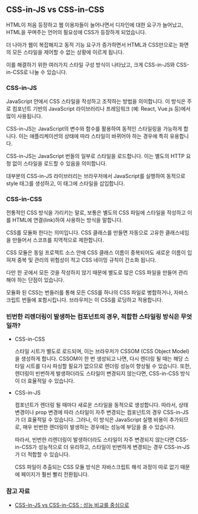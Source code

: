 ## CSS-in-JS vs CSS-in-CSS

HTML이 처음 등장하고 웹 이용자들이 늘어나면서 디자인에 대한 요구가 늘어났고, HTML을 꾸며주는 언어의 필요성에 CSS가 등장하게 되었습니다.

더 나아가 웹이 복잡해지고 동적 기능 요구가 증가하면서 HTML과 CSS만으로는 화면의 모든 스타일을 제어할 수 없는 상황에 이르게 됩니다.

이를 해결하기 위한 여러가지 스타일 구성 방식이 나타났고, 크게 CSS-in-JS와 CSS-in-CSS로 나눌 수 있습니다.

### CSS-in-JS

JavaScript 안에서 CSS 스타일을 작성하고 조작하는 방법을 의미합니다.
이 방식은 주로 컴포넌트 기반의 JavaScript 라이브러리나 프레임워크 (예: React, Vue.js 등)에서 많이 사용됩니다.

CSS-in-JS는 JavaScript의 변수와 함수를 활용하여 동적인 스타일링을 가능하게 합니다.
이는 애플리케이션의 상태에 따라 스타일이 바뀌어야 하는 경우에 특히 유용합니다.

CSS-in-JS는 JavaScript 번들의 일부로 스타일을 로드합니다.
이는 별도의 HTTP 요청 없이 스타일을 로드할 수 있음을 의미합니다.

대부분의 CSS-in-JS 라이브러리는 브라우저에서 JavaScript를 실행하여 동적으로 style 태그를 생성하고, 이 태그에 스타일을 삽입합니다.

### CSS-in-CSS

전통적인 CSS 방식을 가리키는 말로, 보통은 별도의 CSS 파일에 스타일을 작성하고 이를 HTML에 연결(link)하여 사용하는 방식을 말합니다.

CSS를 모듈화 한다는 의미입니다. CSS 클래스를 만들면 자동으로 고유한 클래스네임을 만들어서 스코프를 지역적으로 제한합니다.

CSS 모듈은 동일 프로젝트 소스 안에 CSS 클래스 이름이 중복되어도 새로운 이름이 입혀져 중복 및 관리의 위험성이 적고 CSS 네이밍 규칙이 간소화 됩니다.

다만 한 곳에서 모든 것을 작성하지 않기 때문에 별도로 많은 CSS 파일을 만들어 관리해야 하는 단점이 있습니다.

모듈화 된 CSS는 번들러를 통해 모든 CSS를 하나의 CSS 파일로 병합하거나, 자바스크립트 번들에 포함시킵니다. 브라우저는 이 CSS를 로딩하고 적용합니다.

### 빈번한 리렌더링이 발생하는 컴포넌트의 경우, 적합한 스타일링 방식은 무엇일까?

- CSS-in-CSS

  스타일 시트가 별도로 로드되며, 이는 브라우저가 CSSOM (CSS Object Model)을 생성하게 합니다. CSSOM이 한 번 생성되고 나면, 다시 렌더링 될 때는 해당 스타일 시트를 다시 파싱할 필요가 없으므로 렌더링 성능이 향상될 수 있습니다. 또한, 렌더링이 빈번하게 발생하더라도 스타일이 변경되지 않는다면, CSS-in-CSS 방식이 더 효율적일 수 있습니다.

- CSS-in-JS

  컴포넌트가 렌더링 될 때마다 새로운 스타일을 동적으로 생성합니다. 따라서, 상태 변경이나 prop 변경에 따라 스타일이 자주 변경되는 컴포넌트의 경우 CSS-in-JS가 더 효율적일 수 있습니다. 그러나, 이 방식은 JavaScript 실행 비용이 추가되므로, 매우 빈번한 렌더링이 발생하는 경우에는 성능에 부담을 줄 수 있습니다.

  따라서, 빈번한 리렌더링이 발생하더라도 스타일이 자주 변경되지 않는다면 CSS-in-CSS가 성능적으로 더 유리하고, 스타일이 빈번하게 변경되는 경우 CSS-in-JS가 더 적합할 수 있습니다.

  CSS 파일이 추출되는 CSS 모듈 방식은 자바스크립트 해석 과정이 따로 없기 때문에 페이지가 훨씬 빨리 전환됩니다.

### 참고 자료

- [CSS-in-JS vs CSS-in-CSS : 성능 비교를 중심으로](https://velog.io/@sunfkkc/CSS-in-JS-vs-CSS-in-CSS-%EC%84%B1%EB%8A%A5-%EB%B9%84%EA%B5%90%EB%A5%BC-%EC%A4%91%EC%8B%AC%EC%9C%BC%EB%A1%9C)
